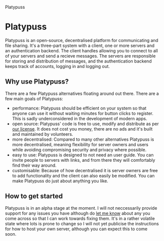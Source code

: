 Platypuss

Platypuss
=========

Platypuss is an open-source, decentralised platform for communicating and file sharing. It's a three-part system with a client, one or more servers and an authentication backend. The client handles allowing you to connect to all of your servers and send a recieve messages. The servers are responsible for storing and distribution of messages, and the authentication backend keeps track of accounts, logging in and logging out.

Why use Platypuss?
------------------

There are a few Platypuss alternatives floating around out there. There are a few main goals of Platypuss:
- performance: Platypuss should be efficient on your system so that anyone can use it without waiting minutes for button clicks to register. This is sadly underconsidered in the development of modern apps.
- open source: Platypuss' code is free to use, modify and distribute as per [our license](/LICENSE.txt). It does not cost you money, there are no ads and it's built and maintained by volunteers.
- more decentralised: Compared to many other alternatives Platypuss is more decentralised, meaning flexibility for server owners and users while avoiding compromising security and privacy where possible.
- easy to use: Platypuss is designed to not need an user guide. You can invite people to servers with links, and from there they will comfortably find their way around.
- customisable: Because of how decentralised it is server owners are free to add functionality and the client can also easily be modified. You can make Platypuss do just about anything you like.

How to get started
------------------

Platypuss is in an alpha stage at the moment. I will not neccessarily provide support for any issues you have although do [let me know](https://github.com/kettle-7/platypuss/issues) about any you come across so that I can work towards fixing them. It's in a rather volatile state where lots is prone to change so I will not yet publicise the instructions for how to host your own server, although you can expect this to come soon.